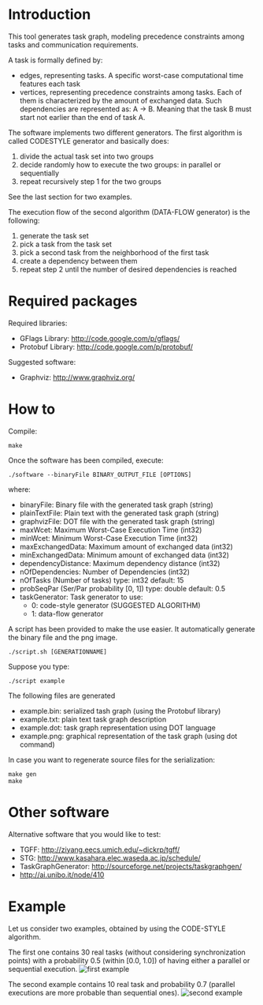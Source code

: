 Introduction
============

This tool generates task graph, modeling precedence constraints among tasks
and communication requirements.

A task is formally defined by:
- edges, representing tasks. A specific worst-case computational time
  features each task
- vertices, representing precedence constraints among tasks. Each of them is
  characterized by the amount of exchanged data.
  Such dependencies are represented as: A -> B. Meaning that the task B must
  start not earlier than the end of task A.

The software implements two different generators.
The first algorithm is called CODESTYLE generator and basically does:

1. divide the actual task set into two groups
2. decide randomly how to execute the two groups: in parallel or sequentially
3. repeat recursively step 1 for the two groups

See the last section for two examples.

The execution flow of the second algorithm (DATA-FLOW generator) is the
following:

1. generate the task set
2. pick a task from the task set
3. pick a second task from the neighborhood of the first task
4. create a dependency between them
5. repeat step 2 until the number of desired dependencies is reached


Required packages
=================

Required libraries:
- GFlags Library: http://code.google.com/p/gflags/
- Protobuf Library: http://code.google.com/p/protobuf/

Suggested software:
- Graphviz: http://www.graphviz.org/


How to
======

Compile:
```
make
```

Once the software has been compiled, execute:
```
./software --binaryFile BINARY_OUTPUT_FILE [OPTIONS]
```
where:
- binaryFile: Binary file with the generated task graph (string)
- plainTextFile: Plain text with the generated task graph (string)
- graphvizFile: DOT file with the generated task graph (string)
- maxWcet: Maximum Worst-Case Execution Time (int32)
- minWcet: Minimum Worst-Case Execution Time (int32)
- maxExchangedData: Maximum amount of exchanged data (int32)
- minExchangedData: Minimum amount of exchanged data (int32)
- dependencyDistance: Maximum dependency distance (int32)
- nOfDependencies: Number of Dependencies (int32)
- nOfTasks (Number of tasks) type: int32 default: 15
- probSeqPar (Ser/Par probability [0, 1]) type: double default: 0.5
- taskGenerator: Task generator to use:
  - 0: code-style generator (SUGGESTED ALGORITHM)
  - 1: data-flow generator

A script has been provided to make the use easier.
It automatically generate the binary file and the png image.
```
./script.sh [GENERATIONNAME]
```
Suppose you type:
```
./script example
```
The following files are generated
- example.bin: serialized tash graph (using the Protobuf library)
- example.txt: plain text task graph description
- example.dot: task graph representation using DOT language
- example.png: graphical representation of the task graph (using dot
command)

In case you want to regenerate source files for the serialization:
```
make gen
make
```


Other software
=============

Alternative software that you would like to test:
- TGFF: http://ziyang.eecs.umich.edu/~dickrp/tgff/
- STG: http://www.kasahara.elec.waseda.ac.jp/schedule/
- TaskGraphGenerator: http://sourceforge.net/projects/taskgraphgen/
- http://ai.unibo.it/node/410


Example
=======

Let us consider two examples, obtained by using the CODE-STYLE algorithm.

The first one contains 30 real tasks (without considering synchronization
points) with a probability 0.5 (within [0.0, 1.0]) of having either a
parallel or sequential execution.
![first example](https://raw.github.com/mbambagini/taskdep/master/example1.png)


The second example contains 10 real task and probability 0.7 (parallel
executions are more probable than sequential ones).
![second example](https://raw.github.com/mbambagini/taskdep/master/example2.png)
